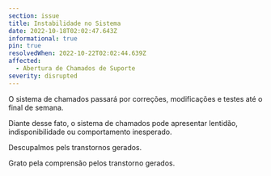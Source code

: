 ```yaml
---
section: issue
title: Instabilidade no Sistema
date: 2022-10-18T02:02:47.643Z
informational: true
pin: true
resolvedWhen: 2022-10-22T02:02:44.639Z
affected:
  - Abertura de Chamados de Suporte
severity: disrupted
---
```

O sistema de chamados passará por correções, modificações e testes até o final de semana.

Diante desse fato, o sistema de chamados pode apresentar lentidão, indisponibilidade ou comportamento inesperado.

D﻿escupalmos pels transtornos gerados.

G﻿rato pela comprensão pelos transtorno gerados.